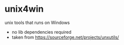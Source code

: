 # unix4win

unix tools that runs on Windows
* no lib dependencies required
* taken from https://sourceforge.net/projects/unxutils/

